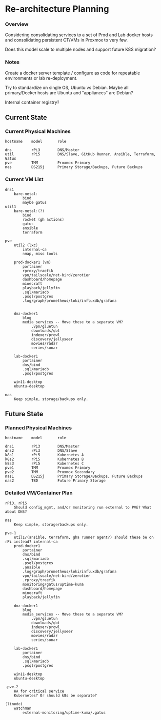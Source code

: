 # Re-architecture Planning

### Overview
Considering consolidating services to a set of Prod and Lab docker hosts and consolidating persistent CT/VMs in Proxmox to very few.

Does this model scale to multiple nodes and support future K8S migration?

### Notes

Create a docker server template / configure as code for repeatable environments or lab re-deployment.

Try to standardize on single OS, Ubuntu vs Debian. Maybe all primary/Docker hosts are Ubuntu and "appliances" are Debian?

Internal container registry?

## Current State

### Current Physical Machines
```
hostname    model       role

dns         rPi3        DNS/Master
util        rPi5        DNS/Slave, GitHub Runner, Ansible, Terraform, Gatus
pve         TMM         Proxmox Primary
nas         DS215j      Primary Storage/Backups, Future Backups
```

### Current VM List
```
dns1
    bare-metal:
        bind
        maybe gatus
util1
    bare-metal:(?)
        bind
        rocket (gh actions)
        gatus
        ansible
        terraform

pve
    util2 (lxc)
        internal-ca
        nmap, misc tools

    prod-docker1 (vm)
        portainer
        rproxy/traefik
        vpn/tailscale/net-bird/zerotier
        dashboard/homepage
        minecraft
        playback/jellyfin
        .sql/mariadb
        .psql/postgres
        .log/graph/prometheus/loki/influxdb/grafana


    dmz-docker1
        blog
        media_services -- Move these to a separate VM?
            .vpn/gluetun
            downloads/qbt
            indexer/prowl
            discovery/jellyseer
            movies/radar
            series/sonar

    lab-docker1
        portainer
        dns/bind
        .sql/mariadb
        .psql/postgres

    win11-desktop
    ubuntu-desktop

nas
    Keep simple, storage/backups only.
```


## Future State

### Planned Physical Machines
```
hostname    model       role

dns1        rPi3        DNS/Master
dns2        rPi3        DNS/Slave
k8s1        rPi5        Kubernetes A
k8s2        rPi5        Kubernetes B
k8s3        rPi5        Kubernetes C
pve1        TMM         Proxmox Primary
pve2        TMM         Proxmox Secondary
nas1        DS215j      Primary Storage/Backups, Future Backups
nas2        TBD         Future Primary Storage
```

### Detailed VM/Container Plan
```
rPi3, rPi5
    Should config_mgmt, and/or monitoring run external to PVE? What about DNS?

nas
    Keep simple, storage/backups only.

pve-1
    util1/(ansible, terraform, gha runner agent?) should these be on rPi instead? internal-ca
    prod-docker1
        portainer
        dns/bind
        .sql/mariadb
        .psql/postgres
        .ansible
        .log/graph/prometheus/loki/influxdb/grafana
        vpn/tailscale/net-bird/zerotier
        .rproxy/traefik
        monitoring/gatus/uptime-kuma
        dashboard/homepage
        minecraft
        playback/jellyfin

    dmz-docker1
        blog
        media_services -- Move these to a separate VM?
            .vpn/gluetun
            downloads/qbt
            indexer/prowl
            discovery/jellyseer
            movies/radar
            series/sonar

    lab-docker1
        portainer
        dns/bind
        .sql/mariadb
        .psql/postgres

    win11-desktop
    ubuntu-desktop

.pve-2
    HA for critical service
    Kubernetes? Or should k8s be separate?

(linode)
    watchman
        external-monitoring/uptime-kuma/.gatus
```